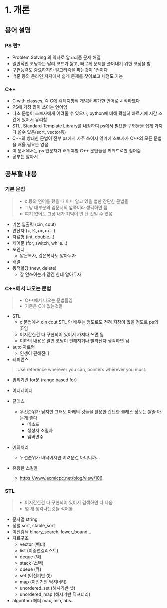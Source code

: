 # 1. 개론
## 용어 설명
### PS 란?
* Problem Solving 의 약자로 알고리즘 문제 해결
* 일반적인 코딩과는 달리 코드가 짧고, 빠르게 문제를 풀어내기 위한 코딩을 함
* 구현능력도 중요하지만 알고리즘을 짜는것이 1번이다
* 백준 등의 온라인 저지에서 쉽게 문제를 찾아보고 채점도 가능

### C++
* C with classes, 즉 C에 객체지향적 개념을 추가한 언어로 시작하였다
* PS에 가장 많이 쓰이는 언어임
* 다소 문법이 초보자에게 어려울 수 있으나, python에 비해 확실히 빠르기에 시간 조건에 있어서 유리함
* STL, Standard Template Library를 내장하여 ps에서 필요한 구현들을 쉽게 가져다 쓸수 있음(sort, vector등)
* C++의 방대한 문법이 전부 ps에서 자주 쓰이지 않기에 초보자가 C++의 모든 문법을 배울 필요는 없음
* 이 문서에서는 ps 입문자가 배워야할 C++ 문법들을 키워드로만 짚어줌
* 공부는 알아서

## 공부할 내용
### 기본 문법
> * c 등의 언어를 했을 때 이미 알고 있을 법한 간단한 문법들
> * 그냥 대부분의 입문서의 앞쪽이라 생각하면 됨
> * 여기 없어도 그냥 내가 기억이 안 난 것일 수 있음
* 기본 입출력 (cin, cout)
* 연산자 (+,%,+=,++...)
* 자료형 (int, double...)
* 제어문 (for, switch, while...)
* 포인터
    * 얕은복사, 깊은복사도 알아두자
* 배열
* 동적할당 (new, delete)
    * 잘 안쓰이는거 같긴 한데 알아두자

### C++에서 나오는 문법
> * C++에서 나오는 문법들임
>* 기준은 C에 없는것들
* STL
    * c 문법에서 cin cout STL 만 배우는 정도로도 전혀 지장이 없을 정도로 ps의 꽃임
    * 어지간한건 다 구현되어 있어서 가져다 쓰면 됨
    * 이하의 내용은 알면 코딩이 편해지거나 빨라진다 생각하면 됨
* auto 자료형
    * 인생이 편해진다
* 레퍼런스
> Use reference wherever you can, pointers wherever you must.
* 범위기반 for문 (range based for)
* 이터레이터
* 클래스
    * 우선순위가 낮지만 그래도 아래의 것들을 활용한 간단한 클래스 정도는 짤줄 아는게 좋다
        * 메소드
        * 생성자 소멸자
        * 멤버변수
* 예외처리
    * 우선순위가 바닥이지만 어려운건 아니니까...

* 유용한 스킬들
    * https://www.acmicpc.net/blog/view/106

### STL
> * 어지간한건 다 구현되어 있어서 검색하면 다 나옴
> * 몇 개 생각나는것들 적어봄
* 문자열 string
* 정렬 sort, stable_sort
* 이진검색 binary_search, lower_bound...
* 자료구조 
    * vector (벡터)
    * list (이중연결리스트)
    * deque (덱)
    * stack (스택)
    * queue (큐)
    * set (이진기반 셋)
    * map (이진기반 딕셔너리)
    * unordered_set (해시기반 셋)
    * unordered_map (해시기반 딕셔너리)
* algorithm 헤더 max, min, abs...
